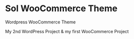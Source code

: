# Sol WooCommerce Theme
 
 Wordpress WooCommerce Theme
 
 My 2nd WordPress Project & my first WooCommerce Project
